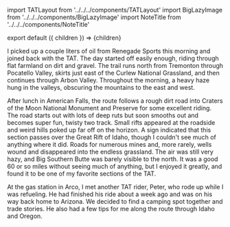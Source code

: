 import TATLayout from '../../../components/TATLayout'
import BigLazyImage from '../../../components/BigLazyImage'
import NoteTitle from '../../../components/NoteTitle'

export default ({ children }) => <TATLayout prev="2018-09-10" next="2018-09-12" >{children}</TATLayout>

<NoteTitle
  title="September 11, 2018 &mdash; Utah &#8594; Idaho"
  subtitle="250 miles"
/>

I picked up a couple liters of oil from Renegade Sports this morning and joined back with the TAT. The day started off easily enough, riding through flat farmland on dirt and gravel. The trail runs north from Tremonton through Pocatello Valley, skirts just east of the Curlew National Grassland, and then continues through Arbon Valley. Throughout the morning, a heavy haze hung in the valleys, obscuring the mountains to the east and west.

<BigLazyImage src="https://s3.amazonaws.com/tat.honkytonk.in/25/IMG_3280.jpg" alt="Farmland in Pocatello Valley" />

After lunch in American Falls, the route follows a rough dirt road into Craters of the Moon National Monument and Preserve for some excellent riding. The road starts out with lots of deep ruts but soon smooths out and becomes super fun, twisty two track. Small rifts appeared at the roadside and weird hills poked up far off on the horizon. A sign indicated that this section passes over the Great Rift of Idaho, though I couldn't see much of anything where it did. Roads for numerous mines and, more rarely, wells wound and disappeared into the endless grassland. The air was still very hazy, and Big Southern Butte was barely visible to the north. It was a good 60 or so miles without seeing much of anything, but I enjoyed it greatly, and found it to be one of my favorite sections of the TAT.

<BigLazyImage src="https://s3.amazonaws.com/tat.honkytonk.in/25/IMG_3288.jpg" />
<BigLazyImage src="https://s3.amazonaws.com/tat.honkytonk.in/25/IMG_3289.jpg" />
<BigLazyImage src="https://s3.amazonaws.com/tat.honkytonk.in/25/IMG_3291.jpg" />
<BigLazyImage src="https://s3.amazonaws.com/tat.honkytonk.in/25/IMG_3295.jpg" />
<BigLazyImage src="https://s3.amazonaws.com/tat.honkytonk.in/25/IMG_3296.jpg" />
<BigLazyImage src="https://s3.amazonaws.com/tat.honkytonk.in/25/IMG_3300.jpg" />
<BigLazyImage src="https://s3.amazonaws.com/tat.honkytonk.in/25/IMG_3303.jpg" />
<BigLazyImage src="https://s3.amazonaws.com/tat.honkytonk.in/25/IMG_3304.jpg" />
<BigLazyImage src="https://s3.amazonaws.com/tat.honkytonk.in/25/IMG_3308.jpg" />
<BigLazyImage src="https://s3.amazonaws.com/tat.honkytonk.in/25/IMG_3297.jpg" />

At the gas station in Arco, I met another TAT rider, Peter, who rode up while I was refueling. He had finished his ride about a week ago and was on his way back home to Arizona. We decided to find a camping spot together and trade stories. He also had a few tips for me along the route through Idaho and Oregon.
